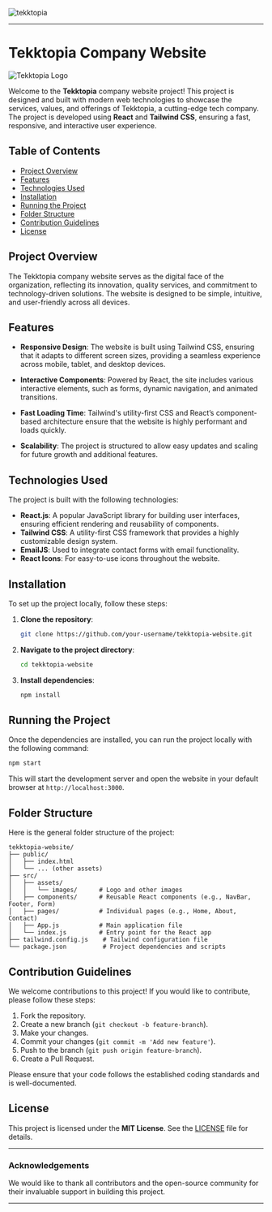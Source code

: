 
![tekktopia](https://github.com/user-attachments/assets/226b66e6-fb98-44bb-be92-bf31c2f11d2c)

---

# Tekktopia Company Website

![Tekktopia Logo](./path_to_logo/tekktopia.png)

Welcome to the **Tekktopia** company website project! This project is designed and built with modern web technologies to showcase the services, values, and offerings of Tekktopia, a cutting-edge tech company. The project is developed using **React** and **Tailwind CSS**, ensuring a fast, responsive, and interactive user experience.

## Table of Contents

- [Project Overview](#project-overview)
- [Features](#features)
- [Technologies Used](#technologies-used)
- [Installation](#installation)
- [Running the Project](#running-the-project)
- [Folder Structure](#folder-structure)
- [Contribution Guidelines](#contribution-guidelines)
- [License](#license)

## Project Overview

The Tekktopia company website serves as the digital face of the organization, reflecting its innovation, quality services, and commitment to technology-driven solutions. The website is designed to be simple, intuitive, and user-friendly across all devices.

## Features

- **Responsive Design**: The website is built using Tailwind CSS, ensuring that it adapts to different screen sizes, providing a seamless experience across mobile, tablet, and desktop devices.
  
- **Interactive Components**: Powered by React, the site includes various interactive elements, such as forms, dynamic navigation, and animated transitions.

- **Fast Loading Time**: Tailwind's utility-first CSS and React’s component-based architecture ensure that the website is highly performant and loads quickly.

- **Scalability**: The project is structured to allow easy updates and scaling for future growth and additional features.

## Technologies Used

The project is built with the following technologies:

- **React.js**: A popular JavaScript library for building user interfaces, ensuring efficient rendering and reusability of components.
- **Tailwind CSS**: A utility-first CSS framework that provides a highly customizable design system.
- **EmailJS**: Used to integrate contact forms with email functionality.
- **React Icons**: For easy-to-use icons throughout the website.

## Installation

To set up the project locally, follow these steps:

1. **Clone the repository**:
   ```bash
   git clone https://github.com/your-username/tekktopia-website.git
   ```

2. **Navigate to the project directory**:
   ```bash
   cd tekktopia-website
   ```

3. **Install dependencies**:
   ```bash
   npm install
   ```

## Running the Project

Once the dependencies are installed, you can run the project locally with the following command:

```bash
npm start
```

This will start the development server and open the website in your default browser at `http://localhost:3000`.

## Folder Structure

Here is the general folder structure of the project:

```
tekktopia-website/
├── public/
│   ├── index.html
│   └── ... (other assets)
├── src/
│   ├── assets/
│   │   └── images/      # Logo and other images
│   ├── components/      # Reusable React components (e.g., NavBar, Footer, Form)
│   ├── pages/           # Individual pages (e.g., Home, About, Contact)
│   ├── App.js           # Main application file
│   └── index.js         # Entry point for the React app
├── tailwind.config.js    # Tailwind configuration file
└── package.json          # Project dependencies and scripts
```

## Contribution Guidelines

We welcome contributions to this project! If you would like to contribute, please follow these steps:

1. Fork the repository.
2. Create a new branch (`git checkout -b feature-branch`).
3. Make your changes.
4. Commit your changes (`git commit -m 'Add new feature'`).
5. Push to the branch (`git push origin feature-branch`).
6. Create a Pull Request.

Please ensure that your code follows the established coding standards and is well-documented.

## License

This project is licensed under the **MIT License**. See the [LICENSE](./LICENSE) file for details.

---

### Acknowledgements

We would like to thank all contributors and the open-source community for their invaluable support in building this project.

---
